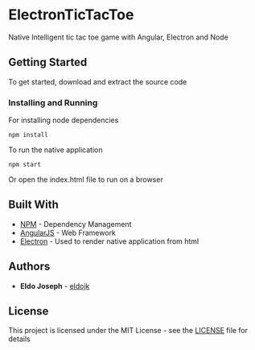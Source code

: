 # ElectronTicTacToe
Native Intelligent tic tac toe game with Angular, Electron and Node

## Getting Started
To get started, download and extract the source code

### Installing and Running

For installing node dependencies

```
npm install
```

To run the native application

```
npm start
```

Or open the index.html file to run on a browser

## Built With

* [NPM](https://www.npmjs.com/) - Dependency Management
* [AngularJS](https://angularjs.org/) - Web Framework
* [Electron](https://electron.atom.io/) - Used to render native application from html


## Authors

* **Eldo Joseph** - [eldojk](https://github.com/eldojk)

## License

This project is licensed under the MIT License - see the [LICENSE](LICENSE) file for details

